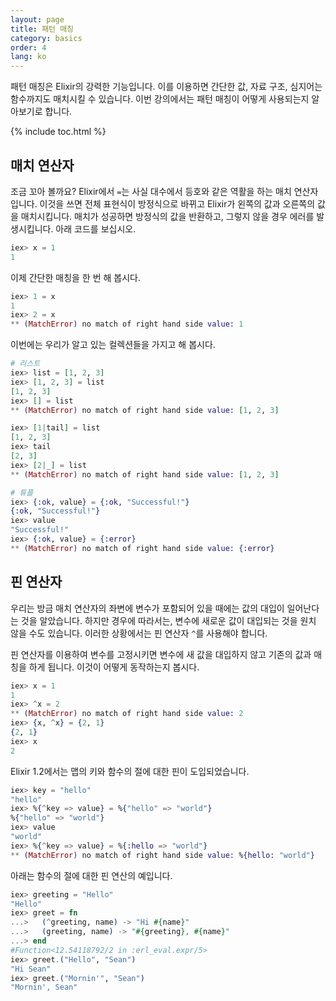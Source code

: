 ```yaml
---
layout: page
title: 패턴 매칭
category: basics
order: 4
lang: ko
---
```


패턴 매칭은 Elixir의 강력한 기능입니다. 이를 이용하면 간단한 값, 자료 구조, 심지어는 함수까지도 매치시킬 수 있습니다. 이번 강의에서는 패턴 매칭이 어떻게 사용되는지 알아보기로 합니다.

{% include toc.html %}

## 매치 연산자

조금 꼬아 볼까요? Elixir에서 `=`는 사실 대수에서 등호와 같은 역활을 하는 매치 연산자입니다. 이것을 쓰면 전체 표현식이 방정식으로 바뀌고 Elixir가 왼쪽의 값과 오른쪽의 값을 매치시킵니다. 매치가 성공하면 방정식의 값을 반환하고, 그렇지 않을 경우 에러를 발생시킵니다. 아래 코드를 보십시오.

```elixir
iex> x = 1
1
```

이제 간단한 매칭을 한 번 해 봅시다.

```elixir
iex> 1 = x
1
iex> 2 = x
** (MatchError) no match of right hand side value: 1
```

이번에는 우리가 알고 있는 컬렉션들을 가지고 해 봅시다.

```elixir
# 리스트
iex> list = [1, 2, 3]
iex> [1, 2, 3] = list
[1, 2, 3]
iex> [] = list
** (MatchError) no match of right hand side value: [1, 2, 3]

iex> [1|tail] = list
[1, 2, 3]
iex> tail
[2, 3]
iex> [2|_] = list
** (MatchError) no match of right hand side value: [1, 2, 3]

# 튜플
iex> {:ok, value} = {:ok, "Successful!"}
{:ok, "Successful!"}
iex> value
"Successful!"
iex> {:ok, value} = {:error}
** (MatchError) no match of right hand side value: {:error}
```

## 핀 연산자

우리는 방금 매치 연산자의 좌변에 변수가 포함되어 있을 때에는 값의 대입이 일어난다는 것을 알았습니다. 하지만 경우에 따라서는, 변수에 새로운 값이 대입되는 것을 원치 않을 수도 있습니다. 이러한 상황에서는 핀 연산자 `^`를 사용해야 합니다.

핀 연산자를 이용하여 변수를 고정시키면 변수에 새 값을 대입하지 않고 기존의 값과 매칭을 하게 됩니다. 이것이 어떻게 동작하는지 봅시다.

```elixir
iex> x = 1
1
iex> ^x = 2
** (MatchError) no match of right hand side value: 2
iex> {x, ^x} = {2, 1}
{2, 1}
iex> x
2
```

Elixir 1.2에서는 맵의 키와 함수의 절에 대한 핀이 도입되었습니다.

```elixir
iex> key = "hello"
"hello"
iex> %{^key => value} = %{"hello" => "world"}
%{"hello" => "world"}
iex> value
"world"
iex> %{^key => value} = %{:hello => "world"}
** (MatchError) no match of right hand side value: %{hello: "world"}
```

아래는 함수의 절에 대한 핀 연산의 예입니다.

```elixir
iex> greeting = "Hello"
"Hello"
iex> greet = fn
...>   (^greeting, name) -> "Hi #{name}"
...>   (greeting, name) -> "#{greeting}, #{name}"
...> end
#Function<12.54118792/2 in :erl_eval.expr/5>
iex> greet.("Hello", "Sean")
"Hi Sean"
iex> greet.("Mornin'", "Sean")
"Mornin', Sean"
```
